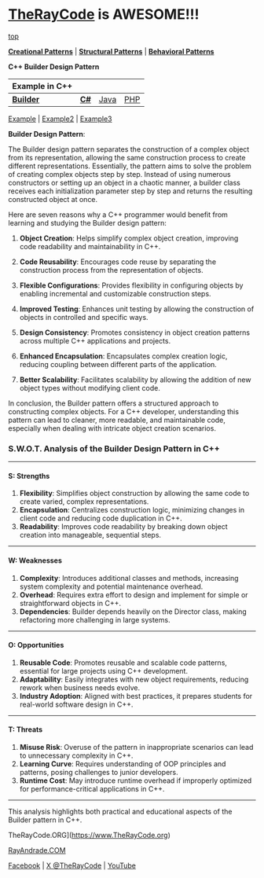 # [TheRayCode](../../../README.md) is AWESOME!!!

[top](../README.md)

**[Creational Patterns](../README.md)** | **[Structural Patterns](../../Structural/README.md)** | **[Behavioral Patterns](../../Behavioral/README.md)**

**C++ Builder Design Pattern**

|Example in C++|   |   |   |
|---|---|---|---|
| [**Builder**](../Builder/README.md) | [**C#**](../../../Csharp/Creational/Builder/README.md) | [Java](../../../Java/Creational/Builder/README.md) | [PHP](../../../PHP/Creational/Builder/README.md) |

[Example](Example/README.md) | [Example2](Example2/README.md) | [Example3](Example3/README.md)

**Builder Design Pattern**:

The Builder design pattern separates the construction of a complex object from its representation, allowing the same construction process to create different representations. Essentially, the pattern aims to solve the problem of creating complex objects step by step. Instead of using numerous constructors or setting up an object in a chaotic manner, a builder class receives each initialization parameter step by step and returns the resulting constructed object at once.

Here are seven reasons why a C++ programmer would benefit from learning and studying the Builder design pattern:

1. **Object Creation**: Helps simplify complex object creation, improving code readability and maintainability in C++.

2. **Code Reusability**: Encourages code reuse by separating the construction process from the representation of objects.

3. **Flexible Configurations**: Provides flexibility in configuring objects by enabling incremental and customizable construction steps.

4. **Improved Testing**: Enhances unit testing by allowing the construction of objects in controlled and specific ways.

5. **Design Consistency**: Promotes consistency in object creation patterns across multiple C++ applications and projects.

6. **Enhanced Encapsulation**: Encapsulates complex creation logic, reducing coupling between different parts of the application.

7. **Better Scalability**: Facilitates scalability by allowing the addition of new object types without modifying client code.

In conclusion, the Builder pattern offers a structured approach to constructing complex objects. For a C++ developer, understanding this pattern can lead to cleaner, more readable, and maintainable code, especially when dealing with intricate object creation scenarios.



### **S.W.O.T. Analysis of the Builder Design Pattern in C++**

---

#### **S: Strengths**
1. **Flexibility**: Simplifies object construction by allowing the same code to create varied, complex representations.  
2. **Encapsulation**: Centralizes construction logic, minimizing changes in client code and reducing code duplication in C++.  
3. **Readability**: Improves code readability by breaking down object creation into manageable, sequential steps.

---

#### **W: Weaknesses**
1. **Complexity**: Introduces additional classes and methods, increasing system complexity and potential maintenance overhead.  
2. **Overhead**: Requires extra effort to design and implement for simple or straightforward objects in C++.  
3. **Dependencies**: Builder depends heavily on the Director class, making refactoring more challenging in large systems.

---

#### **O: Opportunities**
1. **Reusable Code**: Promotes reusable and scalable code patterns, essential for large projects using C++ development.  
2. **Adaptability**: Easily integrates with new object requirements, reducing rework when business needs evolve.  
3. **Industry Adoption**: Aligned with best practices, it prepares students for real-world software design in C++.

---

#### **T: Threats**
1. **Misuse Risk**: Overuse of the pattern in inappropriate scenarios can lead to unnecessary complexity in C++.  
2. **Learning Curve**: Requires understanding of OOP principles and patterns, posing challenges to junior developers.  
3. **Runtime Cost**: May introduce runtime overhead if improperly optimized for performance-critical applications in C++. 

--- 

This analysis highlights both practical and educational aspects of the Builder pattern in C++.

TheRayCode.ORG](https://www.TheRayCode.org)

[RayAndrade.COM](https://www.RayAndrade.com)

[Facebook](https://www.facebook.com/TheRayCode/) | [X @TheRayCode](https://www.x.com/TheRayCode/) | [YouTube](https://www.youtube.com/TheRayCode/)
